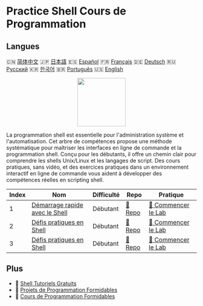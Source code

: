 # Practice Shell Cours de Programmation

## Langues

🇨🇳 [简体中文](README_zh.md) 🇯🇵 [日本語](README_ja.md) 🇪🇸 [Español](README_es.md) 🇫🇷 [Français](README_fr.md) 🇩🇪 [Deutsch](README_de.md) 🇷🇺 [Русский](README_ru.md) 🇰🇷 [한국어](README_ko.md) 🇧🇷 [Português](README_pt.md) 🇺🇸 [English](README.md) 

<div align="center">
<img width="128px" src="https://file.labex.io/path/FaVTnI4iqZP0.png">
</div>

La programmation shell est essentielle pour l'administration système et l'automatisation. Cet arbre de compétences propose une méthode systématique pour maîtriser les interfaces en ligne de commande et la programmation shell. Conçu pour les débutants, il offre un chemin clair pour comprendre les shells Unix/Linux et les langages de script. Des cours pratiques, sans vidéo, et des exercices pratiques dans un environnement interactif en ligne de commande vous aident à développer des compétences réelles en scripting shell.

|   Index | Nom                                                                                  | Difficulté   | Repo                                                               | Pratique                                                                     |
|---------|--------------------------------------------------------------------------------------|--------------|--------------------------------------------------------------------|------------------------------------------------------------------------------|
|       1 | [Démarrage rapide avec le Shell](https://labex.io/fr/courses/quick-start-with-shell) | Débutant     | [🔗 Repo](https://github.com/labex-labs/quick-start-with-shell)    | [🚀 Commencer le Lab](https://labex.io/fr/courses/quick-start-with-shell)    |
|       2 | [Défis pratiques en Shell](https://labex.io/fr/courses/shell-practice-challenges)    | Débutant     | [🔗 Repo](https://github.com/labex-labs/shell-practice-challenges) | [🚀 Commencer le Lab](https://labex.io/fr/courses/shell-practice-challenges) |
|       3 | [Défis pratiques en Shell](https://labex.io/fr/courses/shell-practice-challenges)    | Débutant     | [🔗 Repo](https://github.com/labex-labs/shell-practice-challenges) | [🚀 Commencer le Lab](https://labex.io/fr/courses/shell-practice-challenges) |

## Plus

- 🔗 [Shell Tutoriels Gratuits](https://github.com/labex-labs/shell-free-tutorials)
- 🔗 [Projets de Programmation Formidables](https://github.com/labex-labs/awesome-programming-projects)
- 🔗 [Cours de Programmation Formidables](https://github.com/labex-labs/awesome-programming-courses)

